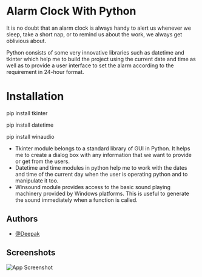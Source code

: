 
# Alarm Clock With Python

It is no doubt that an alarm clock is always handy to alert us whenever we sleep, take a short nap, or to remind us about the work, we always get oblivious about.

Python consists of some very innovative libraries such as datetime and tkinter which help me to build the project using the current date and time as well as to provide a user interface to set the alarm according to the requirement in 24-hour format.

# Installation

pip install tkinter

pip install datetime

pip install winaudio




   - Tkinter module belongs to a standard library of GUI in Python. It helps me to create a dialog box with any information that we want to provide or get from the users.
   - Datetime and time modules in python help me to work with the dates and time of the current day when the user is operating python and to manipulate it too.
   - Winsound module provides access to the basic sound playing machinery provided by Windows platforms. This is useful to generate the sound immediately when a function is called.

## 




## Authors

- [@Deepak](https://github.com/Deepak-ODRDLabs)


## Screenshots

![App Screenshot](https://github.com/Deepak-ODRDLabs/Alarm-Clock/blob/main/Running%20screenshot/Screenshot%202022-11-28%20112051.png)

